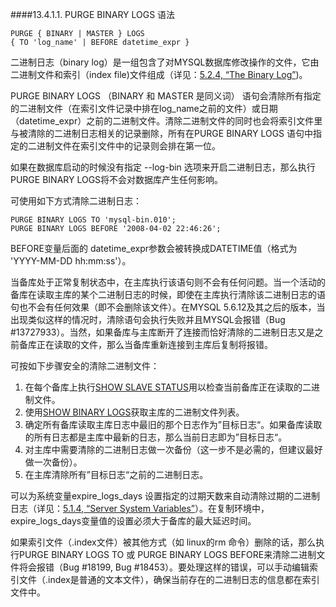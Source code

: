 ####13.4.1.1. PURGE BINARY LOGS 语法

	PURGE { BINARY | MASTER } LOGS
    { TO 'log_name' | BEFORE datetime_expr }

二进制日志（binary log）是一组包含了对MYSQL数据库修改操作的文件，它由二进制文件和索引（index file)文件组成（详见：[5.2.4, “The Binary Log”]())。

 PURGE BINARY LOGS （BINARY 和 MASTER 是同义词） 语句会清除所有指定的二进制文件（在索引文件记录中排在log_name之前的文件）或日期（datetime_expr）之前的二进制文件。清除二进制文件的同时也会将索引文件里与被清除的二进制日志相关的记录删除，所有在PURGE BINARY LOGS 语句中指定的二进制文件在索引文件中的记录则会排在第一位。

如果在数据库启动的时候没有指定 --log-bin 选项来开启二进制日志，那么执行PURGE BINARY LOGS将不会对数据库产生任何影响。

可使用如下方式清除二进制日志：

	PURGE BINARY LOGS TO 'mysql-bin.010';
	PURGE BINARY LOGS BEFORE '2008-04-02 22:46:26';

BEFORE变量后面的 datetime_expr参数会被转换成DATETIME值（格式为 'YYYY-MM-DD hh:mm:ss'）。

当备库处于正常复制状态中，在主库执行该语句则不会有任何问题。当一个活动的备库在读取主库的某个二进制日志的时候，即使在主库执行清除该二进制日志的语句也不会有任何效果（即不会删除该文件）。在MYSQL 5.6.12及其之后的版本，当出现类似这样的情况时，清除语句会执行失败并且MYSQL会报错（Bug #13727933）。当然，如果备库与主库断开了连接而恰好清除的二进制日志又是之前备库正在读取的文件，那么当备库重新连接到主库后复制将报错。

可按如下步骤安全的清除二进制文件：

1. 在每个备库上执行[SHOW SLAVE STATUS]()用以检查当前备库正在读取的二进制文件。
2. 使用[SHOW BINARY LOGS]()获取主库的二进制文件列表。
3. 确定所有备库读取主库日志中最旧的那个日志作为”目标日志“。如果备库读取的所有日志都是主库中最新的日志，那么当前日志即为”目标日志“。
4. 对主库中需要清除的二进制日志做一次备份（这一步不是必需的，但建议最好做一次备份）。
5. 在主库清除所有”目标日志“之前的二进制日志。

可以为系统变量expire\_logs\_days 设置指定的过期天数来自动清除过期的二进制日志（详见：[5.1.4, “Server System Variables”]()）。在复制环境中，expire_logs_days变量值的设置必须大于备库的最大延迟时间。

如果索引文件（.index文件）被其他方式（如 linux的rm 命令）删除的话，那么执行PURGE BINARY LOGS TO 或 PURGE BINARY LOGS BEFORE来清除二进制文件将会报错（Bug #18199, Bug #18453）。要处理这样的错误，可以手动编辑索引文件（.index是普通的文本文件），确保当前存在的二进制日志的信息都在索引文件中。


